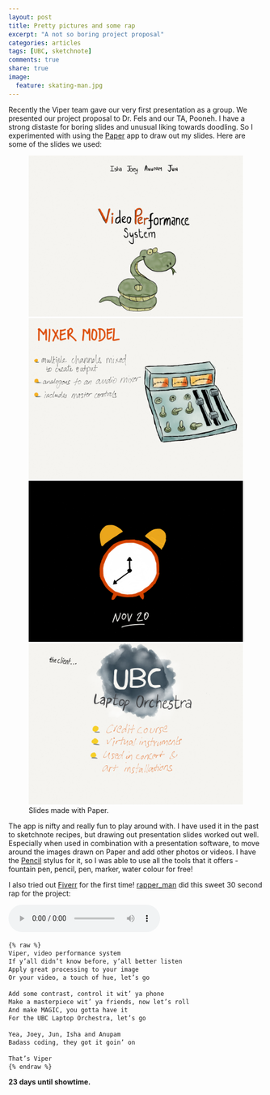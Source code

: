 ```yaml
---
layout: post
title: Pretty pictures and some rap
excerpt: "A not so boring project proposal"
categories: articles
tags: [UBC, sketchnote]
comments: true
share: true
image:
  feature: skating-man.jpg
---
```


Recently the Viper team gave our very first presentation as a group. We presented our project proposal to Dr. Fels and our TA, Pooneh. I have a strong distaste for boring slides and unusual liking towards doodling. So I experimented with using the [Paper](https://www.fiftythree.com/paper) app to draw out my slides. Here are some of the slides we used:

<figure class="half">
  <a href="http://ishakumaarr.com/images/slide1.png"><img src="/images/slide1.png" alt="image"></a>
  <a href="http://ishakumaarr.com/images/slide2.png"><img src="/images/slide2.png" alt="image"></a>
  <a href="http://ishakumaarr.com/images/slide3.png"><img src="/images/slide3.png" alt="image"></a>
  <a href="http://ishakumaarr.com/images/slide4.png"><img src="/images/slide4.png" alt="image"></a>
  <figcaption>Slides made with Paper.</figcaption>
</figure>

The app is nifty and really fun to play around with. I have used it in the past to sketchnote recipes, but drawing out presentation slides worked out well. Especially when used in combination with a presentation software, to move around the images drawn on Paper and add other photos or videos. I have the [Pencil](http://www.fiftythree.com/pencil) stylus for it, so I was able to use all the tools that it offers - fountain pen, pencil, pen, marker, water colour for free!

I also tried out [Fiverr](https://www.fiverr.com/) for the first time! [rapper_man](https://www.fiverr.com/rapper_man) did this sweet 30 second rap for the project:

<audio controls>
  <source src="/audio/fix.mp3" type="audio/mpeg">
Your browser does not support the audio element.
</audio>


    {% raw %}
    Viper, video performance system  
    If y’all didn’t know before, y’all better listen  
    Apply great processing to your image  
    Or your video, a touch of hue, let’s go  
         
    Add some contrast, control it wit’ ya phone  
    Make a masterpiece wit’ ya friends, now let’s roll  
    And make MAGIC, you gotta have it  
    For the UBC Laptop Orchestra, let’s go  
        
    Yea, Joey, Jun, Isha and Anupam  
    Badass coding, they got it goin’ on  
        
    That’s Viper   
    {% endraw %}
 

**23 days until showtime.**
